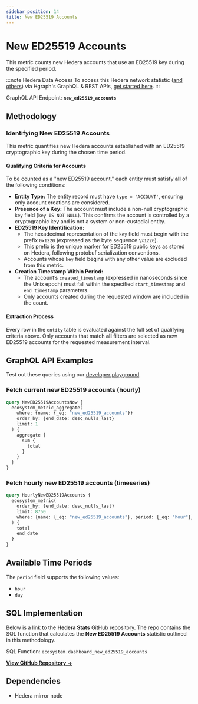 ```yaml
---
sidebar_position: 14
title: New ED25519 Accounts
---
```


# New ED25519 Accounts

This metric counts new Hedera accounts that use an ED25519 key during the specified period.

:::note Hedera Data Access
To access this Hedera network statistic ([and others](/category/hedera-stats/)) via Hgraph's GraphQL & REST APIs, [get started here](https://www.hgraph.com/hedera).
:::

GraphQL API Endpoint: **`new_ed25519_accounts`**

## Methodology

### Identifying New ED25519 Accounts

This metric quantifies new Hedera accounts established with an ED25519 cryptographic key during the chosen time period.

#### Qualifying Criteria for Accounts

To be counted as a "new ED25519 account," each entity must satisfy **all** of the following conditions:

- **Entity Type:** The entity record must have `type = 'ACCOUNT'`, ensuring only account creations are considered.
- **Presence of a Key:** The account must include a non-null cryptographic `key` field (`key IS NOT NULL`). This confirms the account is controlled by a cryptographic key and is not a system or non-custodial entity.
- **ED25519 Key Identification:**  
  - The hexadecimal representation of the `key` field must begin with the prefix `0x1220` (expressed as the byte sequence `\x1220`).  
  - This prefix is the unique marker for ED25519 public keys as stored on Hedera, following protobuf serialization conventions.
  - Accounts whose `key` field begins with any other value are excluded from this metric.
- **Creation Timestamp Within Period:**  
  - The account’s `created_timestamp` (expressed in nanoseconds since the Unix epoch) must fall within the specified `start_timestamp` and `end_timestamp` parameters.  
  - Only accounts created during the requested window are included in the count.

#### Extraction Process

Every row in the `entity` table is evaluated against the full set of qualifying criteria above. Only accounts that match **all** filters are selected as new ED25519 accounts for the requested measurement interval.

## GraphQL API Examples

Test out these queries using our [developer playground](https://dashboard.hgraph.com).

### Fetch current new ED25519 accounts (hourly)

```graphql
query NewED25519AccountsNow {
  ecosystem_metric_aggregate(
    where: {name: {_eq: "new_ed25519_accounts"}}
    order_by: {end_date: desc_nulls_last}
    limit: 1
  ) {
    aggregate {
      sum {
        total
      }
    }
  }
}
```

### Fetch hourly new ED25519 accounts (timeseries)

```graphql
query HourlyNewED25519Accounts {
  ecosystem_metric(
    order_by: {end_date: desc_nulls_last}
    limit: 8760
    where: {name: {_eq: "new_ed25519_accounts"}, period: {_eq: "hour"}}
  ) {
    total
    end_date
  }
}
```

## Available Time Periods

The `period` field supports the following values:

- `hour`
- `day`

## SQL Implementation

Below is a link to the **Hedera Stats** GitHub repository. The repo contains the SQL function that calculates the **New ED25519 Accounts** statistic outlined in this methodology.

SQL Function: `ecosystem.dashboard_new_ed25519_accounts`

**[View GitHub Repository →](https://github.com/hgraph-io/hedera-stats)**

## Dependencies
* Hedera mirror node
